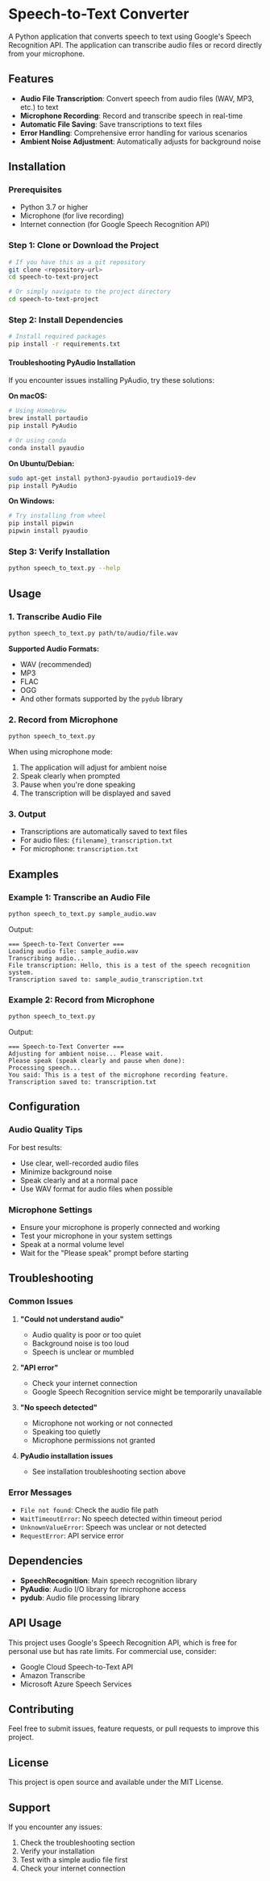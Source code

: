 # Speech-to-Text Converter

A Python application that converts speech to text using Google's Speech Recognition API. The application can transcribe audio files or record directly from your microphone.

## Features

- **Audio File Transcription**: Convert speech from audio files (WAV, MP3, etc.) to text
- **Microphone Recording**: Record and transcribe speech in real-time
- **Automatic File Saving**: Save transcriptions to text files
- **Error Handling**: Comprehensive error handling for various scenarios
- **Ambient Noise Adjustment**: Automatically adjusts for background noise

## Installation

### Prerequisites

- Python 3.7 or higher
- Microphone (for live recording)
- Internet connection (for Google Speech Recognition API)

### Step 1: Clone or Download the Project

```bash
# If you have this as a git repository
git clone <repository-url>
cd speech-to-text-project

# Or simply navigate to the project directory
cd speech-to-text-project
```

### Step 2: Install Dependencies

```bash
# Install required packages
pip install -r requirements.txt
```

#### Troubleshooting PyAudio Installation

If you encounter issues installing PyAudio, try these solutions:

**On macOS:**
```bash
# Using Homebrew
brew install portaudio
pip install PyAudio

# Or using conda
conda install pyaudio
```

**On Ubuntu/Debian:**
```bash
sudo apt-get install python3-pyaudio portaudio19-dev
pip install PyAudio
```

**On Windows:**
```bash
# Try installing from wheel
pip install pipwin
pipwin install pyaudio
```

### Step 3: Verify Installation

```bash
python speech_to_text.py --help
```

## Usage

### 1. Transcribe Audio File

```bash
python speech_to_text.py path/to/audio/file.wav
```

**Supported Audio Formats:**
- WAV (recommended)
- MP3
- FLAC
- OGG
- And other formats supported by the `pydub` library

### 2. Record from Microphone

```bash
python speech_to_text.py
```

When using microphone mode:
1. The application will adjust for ambient noise
2. Speak clearly when prompted
3. Pause when you're done speaking
4. The transcription will be displayed and saved

### 3. Output

- Transcriptions are automatically saved to text files
- For audio files: `{filename}_transcription.txt`
- For microphone: `transcription.txt`

## Examples

### Example 1: Transcribe an Audio File

```bash
python speech_to_text.py sample_audio.wav
```

Output:
```
=== Speech-to-Text Converter ===
Loading audio file: sample_audio.wav
Transcribing audio...
File transcription: Hello, this is a test of the speech recognition system.
Transcription saved to: sample_audio_transcription.txt
```

### Example 2: Record from Microphone

```bash
python speech_to_text.py
```

Output:
```
=== Speech-to-Text Converter ===
Adjusting for ambient noise... Please wait.
Please speak (speak clearly and pause when done):
Processing speech...
You said: This is a test of the microphone recording feature.
Transcription saved to: transcription.txt
```

## Configuration

### Audio Quality Tips

For best results:
- Use clear, well-recorded audio files
- Minimize background noise
- Speak clearly and at a normal pace
- Use WAV format for audio files when possible

### Microphone Settings

- Ensure your microphone is properly connected and working
- Test your microphone in your system settings
- Speak at a normal volume level
- Wait for the "Please speak" prompt before starting

## Troubleshooting

### Common Issues

1. **"Could not understand audio"**
   - Audio quality is poor or too quiet
   - Background noise is too loud
   - Speech is unclear or mumbled

2. **"API error"**
   - Check your internet connection
   - Google Speech Recognition service might be temporarily unavailable

3. **"No speech detected"**
   - Microphone not working or not connected
   - Speaking too quietly
   - Microphone permissions not granted

4. **PyAudio installation issues**
   - See installation troubleshooting section above

### Error Messages

- `File not found`: Check the audio file path
- `WaitTimeoutError`: No speech detected within timeout period
- `UnknownValueError`: Speech was unclear or not detected
- `RequestError`: API service error

## Dependencies

- **SpeechRecognition**: Main speech recognition library
- **PyAudio**: Audio I/O library for microphone access
- **pydub**: Audio file processing library

## API Usage

This project uses Google's Speech Recognition API, which is free for personal use but has rate limits. For commercial use, consider:

- Google Cloud Speech-to-Text API
- Amazon Transcribe
- Microsoft Azure Speech Services

## Contributing

Feel free to submit issues, feature requests, or pull requests to improve this project.

## License

This project is open source and available under the MIT License.

## Support

If you encounter any issues:
1. Check the troubleshooting section
2. Verify your installation
3. Test with a simple audio file first
4. Check your internet connection 